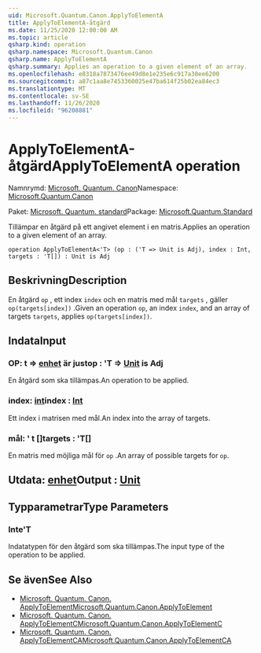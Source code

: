 ```yaml
---
uid: Microsoft.Quantum.Canon.ApplyToElementA
title: ApplyToElementA-åtgärd
ms.date: 11/25/2020 12:00:00 AM
ms.topic: article
qsharp.kind: operation
qsharp.namespace: Microsoft.Quantum.Canon
qsharp.name: ApplyToElementA
qsharp.summary: Applies an operation to a given element of an array.
ms.openlocfilehash: e8318a7873476ee49d8e1e235e6c917a38ee6200
ms.sourcegitcommit: a87c1aa8e7453360025e47ba614f25b02ea84ec3
ms.translationtype: MT
ms.contentlocale: sv-SE
ms.lasthandoff: 11/26/2020
ms.locfileid: "96208881"
---
```

# <a name="applytoelementa-operation"></a><span data-ttu-id="bb6e0-102">ApplyToElementA-åtgärd</span><span class="sxs-lookup"><span data-stu-id="bb6e0-102">ApplyToElementA operation</span></span>

<span data-ttu-id="bb6e0-103">Namnrymd: [Microsoft. Quantum. Canon](xref:Microsoft.Quantum.Canon)</span><span class="sxs-lookup"><span data-stu-id="bb6e0-103">Namespace: [Microsoft.Quantum.Canon](xref:Microsoft.Quantum.Canon)</span></span>

<span data-ttu-id="bb6e0-104">Paket: [Microsoft. Quantum. standard](https://nuget.org/packages/Microsoft.Quantum.Standard)</span><span class="sxs-lookup"><span data-stu-id="bb6e0-104">Package: [Microsoft.Quantum.Standard](https://nuget.org/packages/Microsoft.Quantum.Standard)</span></span>


<span data-ttu-id="bb6e0-105">Tillämpar en åtgärd på ett angivet element i en matris.</span><span class="sxs-lookup"><span data-stu-id="bb6e0-105">Applies an operation to a given element of an array.</span></span>

```qsharp
operation ApplyToElementA<'T> (op : ('T => Unit is Adj), index : Int, targets : 'T[]) : Unit is Adj
```


## <a name="description"></a><span data-ttu-id="bb6e0-106">Beskrivning</span><span class="sxs-lookup"><span data-stu-id="bb6e0-106">Description</span></span>

<span data-ttu-id="bb6e0-107">En åtgärd `op` , ett index `index` och en matris med mål `targets` , gäller `op(targets[index])` .</span><span class="sxs-lookup"><span data-stu-id="bb6e0-107">Given an operation `op`, an index `index`, and an array of targets `targets`, applies `op(targets[index])`.</span></span>

## <a name="input"></a><span data-ttu-id="bb6e0-108">Indata</span><span class="sxs-lookup"><span data-stu-id="bb6e0-108">Input</span></span>

### <a name="op--t--unit--is-adj"></a><span data-ttu-id="bb6e0-109">OP: t => [enhet](xref:microsoft.quantum.lang-ref.unit)  är just</span><span class="sxs-lookup"><span data-stu-id="bb6e0-109">op : 'T => [Unit](xref:microsoft.quantum.lang-ref.unit)  is Adj</span></span>

<span data-ttu-id="bb6e0-110">En åtgärd som ska tillämpas.</span><span class="sxs-lookup"><span data-stu-id="bb6e0-110">An operation to be applied.</span></span>


### <a name="index--int"></a><span data-ttu-id="bb6e0-111">index: [int](xref:microsoft.quantum.lang-ref.int)</span><span class="sxs-lookup"><span data-stu-id="bb6e0-111">index : [Int](xref:microsoft.quantum.lang-ref.int)</span></span>

<span data-ttu-id="bb6e0-112">Ett index i matrisen med mål.</span><span class="sxs-lookup"><span data-stu-id="bb6e0-112">An index into the array of targets.</span></span>


### <a name="targets--t"></a><span data-ttu-id="bb6e0-113">mål: ' t []</span><span class="sxs-lookup"><span data-stu-id="bb6e0-113">targets : 'T[]</span></span>

<span data-ttu-id="bb6e0-114">En matris med möjliga mål för `op` .</span><span class="sxs-lookup"><span data-stu-id="bb6e0-114">An array of possible targets for `op`.</span></span>



## <a name="output--unit"></a><span data-ttu-id="bb6e0-115">Utdata: [enhet](xref:microsoft.quantum.lang-ref.unit)</span><span class="sxs-lookup"><span data-stu-id="bb6e0-115">Output : [Unit](xref:microsoft.quantum.lang-ref.unit)</span></span>



## <a name="type-parameters"></a><span data-ttu-id="bb6e0-116">Typparametrar</span><span class="sxs-lookup"><span data-stu-id="bb6e0-116">Type Parameters</span></span>

### <a name="t"></a><span data-ttu-id="bb6e0-117">Inte</span><span class="sxs-lookup"><span data-stu-id="bb6e0-117">'T</span></span>

<span data-ttu-id="bb6e0-118">Indatatypen för den åtgärd som ska tillämpas.</span><span class="sxs-lookup"><span data-stu-id="bb6e0-118">The input type of the operation to be applied.</span></span>

## <a name="see-also"></a><span data-ttu-id="bb6e0-119">Se även</span><span class="sxs-lookup"><span data-stu-id="bb6e0-119">See Also</span></span>

- [<span data-ttu-id="bb6e0-120">Microsoft. Quantum. Canon. ApplyToElement</span><span class="sxs-lookup"><span data-stu-id="bb6e0-120">Microsoft.Quantum.Canon.ApplyToElement</span></span>](xref:Microsoft.Quantum.Canon.ApplyToElement)
- [<span data-ttu-id="bb6e0-121">Microsoft. Quantum. Canon. ApplyToElementC</span><span class="sxs-lookup"><span data-stu-id="bb6e0-121">Microsoft.Quantum.Canon.ApplyToElementC</span></span>](xref:Microsoft.Quantum.Canon.ApplyToElementC)
- [<span data-ttu-id="bb6e0-122">Microsoft. Quantum. Canon. ApplyToElementCA</span><span class="sxs-lookup"><span data-stu-id="bb6e0-122">Microsoft.Quantum.Canon.ApplyToElementCA</span></span>](xref:Microsoft.Quantum.Canon.ApplyToElementCA)